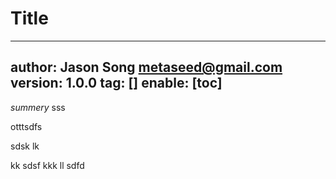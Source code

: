 # Title
---
author: Jason Song <metaseed@gmail.com>
version: 1.0.0
tag: []
enable: [toc]
---
*summery*
  sss
  
  otttsdfs
  
  
  sdsk lk
  
  kk
  sdsf kkk ll
  sdfd
  
